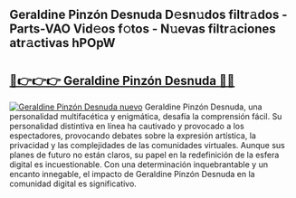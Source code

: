 ## Geraldine Pinzón Desnuda D𝚎sn𝚞dos filtr𝚊dos - Parts-VAO Vid𝚎os f𝚘tos - N𝚞evas filtr𝚊ciones atr𝚊ctivas hPOpW

# <h2><a href="http://mb2wzl2.tromn.icu/?c=Geraldine+Pinz%c3%b3n+Desnuda">🔗👉👉👉 Geraldine Pinzón Desnuda 🔗🔗</a></h2>

[![Geraldine Pinzón Desnuda nuevo](https://i.imgur.com/pEAQMta.gif)](http://mb2wzl2.tromn.icu/?c=Geraldine+Pinz%c3%b3n+Desnuda)
Geraldine Pinzón Desnuda, una personalidad multifacética y enigmática, desafía la comprensión fácil. Su personalidad distintiva en línea ha cautivado y provocado a los espectadores, provocando debates sobre la expresión artística, la privacidad y las complejidades de las comunidades virtuales. Aunque sus planes de futuro no están claros, su papel en la redefinición de la esfera digital es incuestionable. Con una determinación inquebrantable y un encanto innegable, el impacto de Geraldine Pinzón Desnuda en la comunidad digital es significativo.
